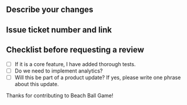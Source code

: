 ## Describe your changes

## Issue ticket number and link

## Checklist before requesting a review

- [ ] If it is a core feature, I have added thorough tests.
- [ ] Do we need to implement analytics?
- [ ] Will this be part of a product update? If yes, please write one phrase about this update.

Thanks for contributing to Beach Ball Game!
